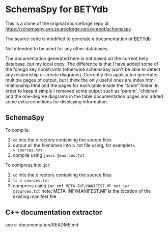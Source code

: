 # SchemaSpy for BETYdb
This is a clone of the original sourceforge repo at https://schemaspy.svn.sourceforge.net/svnroot/schemaspy

The source code is modified to generate a documentation of [BETYdb](https://www.betydb.org/)

Not intended to be used for any other databases.

The documentation generated here is not based on the current bety database, but my local copy. The difference is that I have added some of the foreign key constraints (otherwise schemaSpy won't be able to detect any relationship or create diagrams). Currently this application generates multiple pages of output, but I think the only useful ones are index.html, relationship.html and the pages for each table inside the "table" folder. In order to keep it simple I removed some output such as 'parent', 'children' and the one-degree diagrams in the table documentation pages and added some extra conditions for displaying information.

## SchemaSpy

To compile: 
1. <code>cd</code> into the directory containing the source files
2. output all the filenames into a .txt file using, for example<code>ls > sources.txt</code>
3. compile using <code>javac @sources.txt</code>

To compress into .jar:
1. <code>cd</code> into the directory containing the source files
2. <code>ls > sources.txt</code>
3. compress using <code>jar cmf META-INF/MANIFEST.MF out.jar @sources.txt</code>
note: META-INF/MANIFEST.MF is the location of the existing manifest file

## C++ documentation extractor

see c-documentation/README.md
